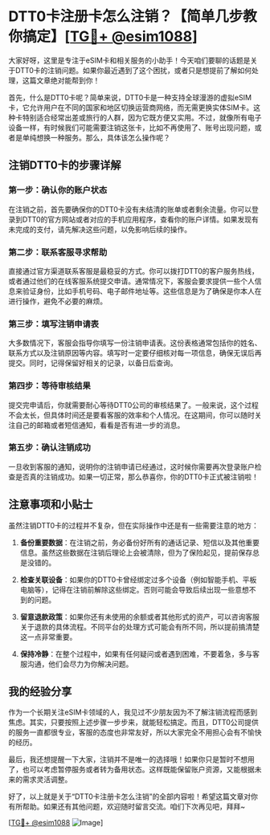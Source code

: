 # DTT0卡注册卡怎么注销？【简单几步教你搞定】[[TG💪+ @esim1088](https://t.me/s/esim1088)]

大家好呀，这里是专注于eSIM卡和相关服务的小助手！今天咱们要聊的话题是关于DTT0卡的注销问题。如果你最近遇到了这个困扰，或者只是想提前了解如何处理，这篇文章绝对能帮到你！

首先，什么是DTT0卡呢？简单来说，DTT0卡是一种支持全球漫游的虚拟eSIM卡，它允许用户在不同的国家和地区切换运营商网络，而无需更换实体SIM卡。这种卡特别适合经常出差或旅行的人群，因为它既方便又实用。不过，就像所有电子设备一样，有时候我们可能需要注销这张卡，比如不再使用了、账号出现问题，或者是单纯想换一种服务。那么，具体该怎么操作呢？

## 注销DTT0卡的步骤详解

### 第一步：确认你的账户状态
在注销之前，首先要确保你的DTT0卡没有未结清的账单或者剩余流量。你可以登录到DTT0的官方网站或者对应的手机应用程序，查看你的账户详情。如果发现有未完成的支付，请先解决这些问题，以免影响后续的操作。

### 第二步：联系客服寻求帮助
直接通过官方渠道联系客服是最稳妥的方式。你可以拨打DTT0的客户服务热线，或者通过他们的在线客服系统提交申请。通常情况下，客服会要求提供一些个人信息来验证身份，比如手机号码、电子邮件地址等。这些信息是为了确保是你本人在进行操作，避免不必要的麻烦。

### 第三步：填写注销申请表
大多数情况下，客服会指导你填写一份注销申请表。这份表格通常包括你的姓名、联系方式以及注销原因等内容。填写时一定要仔细核对每一项信息，确保无误后再提交。同时，记得保留好相关的记录，以备日后查询。

### 第四步：等待审核结果
提交完申请后，你就需要耐心等待DTT0公司的审核结果了。一般来说，这个过程不会太长，但具体时间还是要看客服的效率和个人情况。在这期间，你可以随时关注自己的邮箱或者短信通知，看看是否有进一步的消息。

### 第五步：确认注销成功
一旦收到客服的通知，说明你的注销申请已经通过，这时候你需要再次登录账户检查是否真的注销成功。如果一切正常，那么恭喜你，你的DTT0卡正式被注销啦！

## 注意事项和小贴士

虽然注销DTT0卡的过程并不复杂，但在实际操作中还是有一些需要注意的地方：

1. **备份重要数据**：在注销之前，务必备份好所有的通话记录、短信以及其他重要信息。虽然这些数据在注销后理论上会被清除，但为了保险起见，提前保存总是没错的。

2. **检查关联设备**：如果你的DTT0卡曾经绑定过多个设备（例如智能手机、平板电脑等），记得在注销前解除这些绑定。否则可能会导致后续出现一些意想不到的问题。

3. **留意退款政策**：如果你还有未使用的余额或者其他形式的资产，可以咨询客服关于退款的具体流程。不同平台的处理方式可能会有所不同，所以提前搞清楚这一点非常重要。

4. **保持冷静**：在整个过程中，如果有任何疑问或者遇到困难，不要着急，多与客服沟通，他们会尽力为你解决问题。

## 我的经验分享

作为一个长期关注eSIM卡领域的人，我见过不少朋友因为不了解注销流程而感到焦虑。其实，只要按照上述步骤一步步来，就能轻松搞定。而且，DTT0公司提供的服务一直都很专业，客服的态度也非常友好，所以大家完全不用担心会有不愉快的经历。

最后，我还想提醒一下大家，注销并不是唯一的选择哦！如果你只是暂时不想用了，也可以考虑暂停服务或者转为备用状态。这样既能保留账户资源，又能根据未来的需求灵活调整。

好了，以上就是关于“DTT0卡注册卡怎么注销”的全部内容啦！希望这篇文章对你有所帮助。如果还有其他问题，欢迎随时留言交流。咱们下次再见吧，拜拜~

[[TG💪+ @esim1088](https://t.me/s/esim1088) ![Image](https://i.postimg.cc/4NQfJmqS/Snipaste-2025-05-13-00-14-12.png)]